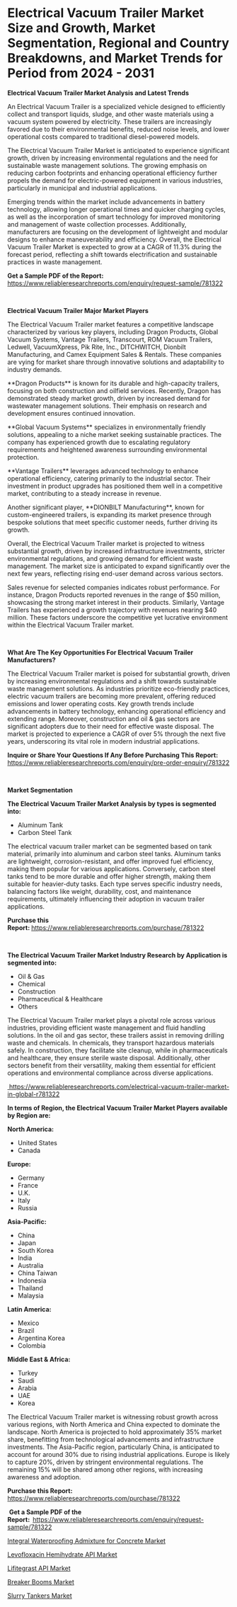 <p><h1>Electrical Vacuum Trailer Market Size and Growth, Market Segmentation, Regional and Country Breakdowns, and Market Trends for Period from 2024 -  2031</h1></p><p><strong>Electrical Vacuum Trailer Market Analysis and Latest Trends</strong></p>
<p><p>An Electrical Vacuum Trailer is a specialized vehicle designed to efficiently collect and transport liquids, sludge, and other waste materials using a vacuum system powered by electricity. These trailers are increasingly favored due to their environmental benefits, reduced noise levels, and lower operational costs compared to traditional diesel-powered models.</p><p>The Electrical Vacuum Trailer Market is anticipated to experience significant growth, driven by increasing environmental regulations and the need for sustainable waste management solutions. The growing emphasis on reducing carbon footprints and enhancing operational efficiency further propels the demand for electric-powered equipment in various industries, particularly in municipal and industrial applications.</p><p>Emerging trends within the market include advancements in battery technology, allowing longer operational times and quicker charging cycles, as well as the incorporation of smart technology for improved monitoring and management of waste collection processes. Additionally, manufacturers are focusing on the development of lightweight and modular designs to enhance maneuverability and efficiency. Overall, the Electrical Vacuum Trailer Market is expected to grow at a CAGR of 11.3% during the forecast period, reflecting a shift towards electrification and sustainable practices in waste management.</p></p>
<p><strong>Get a Sample PDF of the Report:&nbsp;</strong> <a href="https://www.reliableresearchreports.com/enquiry/request-sample/781322?utm_campaign=37&utm_medium=2&utm_source=Github&utm_content=ia&utm_term=15102024&utm_id=electrical-vacuum-trailer">https://www.reliableresearchreports.com/enquiry/request-sample/781322</a></p>
<p>&nbsp;</p>
<p><strong>Electrical Vacuum Trailer Major Market Players</strong></p>
<p><p>The Electrical Vacuum Trailer market features a competitive landscape characterized by various key players, including Dragon Products, Global Vacuum Systems, Vantage Trailers, Transcourt, ROM Vacuum Trailers, Ledwell, VacuumXpress, Pik Rite, Inc., DITCHWITCH, Dionbilt Manufacturing, and Camex Equipment Sales & Rentals. These companies are vying for market share through innovative solutions and adaptability to industry demands.</p><p>**Dragon Products** is known for its durable and high-capacity trailers, focusing on both construction and oilfield services. Recently, Dragon has demonstrated steady market growth, driven by increased demand for wastewater management solutions. Their emphasis on research and development ensures continued innovation.</p><p>**Global Vacuum Systems** specializes in environmentally friendly solutions, appealing to a niche market seeking sustainable practices. The company has experienced growth due to escalating regulatory requirements and heightened awareness surrounding environmental protection.</p><p>**Vantage Trailers** leverages advanced technology to enhance operational efficiency, catering primarily to the industrial sector. Their investment in product upgrades has positioned them well in a competitive market, contributing to a steady increase in revenue.</p><p>Another significant player, **DIONBILT Manufacturing**, known for custom-engineered trailers, is expanding its market presence through bespoke solutions that meet specific customer needs, further driving its growth.</p><p>Overall, the Electrical Vacuum Trailer market is projected to witness substantial growth, driven by increased infrastructure investments, stricter environmental regulations, and growing demand for efficient waste management. The market size is anticipated to expand significantly over the next few years, reflecting rising end-user demand across various sectors.</p><p>Sales revenue for selected companies indicates robust performance. For instance, Dragon Products reported revenues in the range of $50 million, showcasing the strong market interest in their products. Similarly, Vantage Trailers has experienced a growth trajectory with revenues nearing $40 million. These factors underscore the competitive yet lucrative environment within the Electrical Vacuum Trailer market.</p></p>
<p>&nbsp;</p>
<p><strong>What Are The Key Opportunities For Electrical Vacuum Trailer Manufacturers?</strong></p>
<p><p>The Electrical Vacuum Trailer market is poised for substantial growth, driven by increasing environmental regulations and a shift towards sustainable waste management solutions. As industries prioritize eco-friendly practices, electric vacuum trailers are becoming more prevalent, offering reduced emissions and lower operating costs. Key growth trends include advancements in battery technology, enhancing operational efficiency and extending range. Moreover, construction and oil & gas sectors are significant adopters due to their need for effective waste disposal. The market is projected to experience a CAGR of over 5% through the next five years, underscoring its vital role in modern industrial applications.</p></p>
<p><strong>Inquire or Share Your Questions If Any Before Purchasing This Report:</strong> <a href="https://www.reliableresearchreports.com/enquiry/pre-order-enquiry/781322?utm_campaign=37&utm_medium=2&utm_source=Github&utm_content=ia&utm_term=15102024&utm_id=electrical-vacuum-trailer">https://www.reliableresearchreports.com/enquiry/pre-order-enquiry/781322</a></p>
<p>&nbsp;</p>
<p><strong>Market Segmentation</strong></p>
<p><strong>The Electrical Vacuum Trailer Market Analysis by types is segmented into:</strong></p>
<p><ul><li>Aluminum Tank</li><li>Carbon Steel Tank</li></ul></p>
<p><p>The electrical vacuum trailer market can be segmented based on tank material, primarily into aluminum and carbon steel tanks. Aluminum tanks are lightweight, corrosion-resistant, and offer improved fuel efficiency, making them popular for various applications. Conversely, carbon steel tanks tend to be more durable and offer higher strength, making them suitable for heavier-duty tasks. Each type serves specific industry needs, balancing factors like weight, durability, cost, and maintenance requirements, ultimately influencing their adoption in vacuum trailer applications.</p></p>
<p><strong>Purchase this Report:&nbsp;</strong><a href="https://www.reliableresearchreports.com/purchase/781322?utm_campaign=37&utm_medium=2&utm_source=Github&utm_content=ia&utm_term=15102024&utm_id=electrical-vacuum-trailer">https://www.reliableresearchreports.com/purchase/781322</a></p>
<p>&nbsp;</p>
<p><strong>The Electrical Vacuum Trailer Market Industry Research by Application is segmented into:</strong></p>
<p><ul><li>Oil & Gas</li><li>Chemical</li><li>Construction</li><li>Pharmaceutical & Healthcare</li><li>Others</li></ul></p>
<p><p>The Electrical Vacuum Trailer market plays a pivotal role across various industries, providing efficient waste management and fluid handling solutions. In the oil and gas sector, these trailers assist in removing drilling waste and chemicals. In chemicals, they transport hazardous materials safely. In construction, they facilitate site cleanup, while in pharmaceuticals and healthcare, they ensure sterile waste disposal. Additionally, other sectors benefit from their versatility, making them essential for efficient operations and environmental compliance across diverse applications.</p></p>
<p><a href="https://www.reliableresearchreports.com/electrical-vacuum-trailer-market-in-global-r781322?utm_campaign=37&utm_medium=2&utm_source=Github&utm_content=ia&utm_term=15102024&utm_id=electrical-vacuum-trailer">&nbsp;https://www.reliableresearchreports.com/electrical-vacuum-trailer-market-in-global-r781322</a></p>
<p><strong>In terms of Region, the Electrical Vacuum Trailer Market Players available by Region are:</strong></p>
<p>
    <p> <strong> North America: </strong>
        <ul>
            <li>United States</li>
            <li>Canada</li>
        </ul>
        </p> 
    <p> <strong> Europe: </strong>
        <ul>
            <li>Germany</li>
            <li>France</li>
            <li>U.K.</li>
            <li>Italy</li>
            <li>Russia</li>
        </ul>
        </p> 
    <p> <strong> Asia-Pacific: </strong>
        <ul>
            <li>China</li>
            <li>Japan</li>
            <li>South Korea</li>
            <li>India</li>
            <li>Australia</li>
            <li>China Taiwan</li>
            <li>Indonesia</li>
            <li>Thailand</li>
            <li>Malaysia</li>
        </ul>
        </p> 
    <p> <strong> Latin America: </strong>
        <ul>
            <li>Mexico</li>
            <li>Brazil</li>
            <li>Argentina Korea</li>
            <li>Colombia</li>
        </ul>
        </p> 
    <p> <strong> Middle East & Africa: </strong>
        <ul>
            <li>Turkey</li>
            <li>Saudi</li>
            <li>Arabia</li>
            <li>UAE</li>
            <li>Korea</li>
        </ul>
    </p>
    </p>
<p><p>The Electrical Vacuum Trailer market is witnessing robust growth across various regions, with North America and China expected to dominate the landscape. North America is projected to hold approximately 35% market share, benefitting from technological advancements and infrastructure investments. The Asia-Pacific region, particularly China, is anticipated to account for around 30% due to rising industrial applications. Europe is likely to capture 20%, driven by stringent environmental regulations. The remaining 15% will be shared among other regions, with increasing awareness and adoption.</p></p>
<p><strong>Purchase this Report: </strong><a href="https://www.reliableresearchreports.com/purchase/781322?utm_campaign=37&utm_medium=2&utm_source=Github&utm_content=ia&utm_term=15102024&utm_id=electrical-vacuum-trailer">https://www.reliableresearchreports.com/purchase/781322</a></p>
<p>&nbsp;<strong>Get a Sample PDF of the Report:&nbsp;&nbsp;</strong><a href="https://www.reliableresearchreports.com/enquiry/request-sample/781322?utm_campaign=37&utm_medium=2&utm_source=Github&utm_content=ia&utm_term=15102024&utm_id=electrical-vacuum-trailer">https://www.reliableresearchreports.com/enquiry/request-sample/781322</a></p>
<p><strong></strong></p>
<p><p><a href="https://www.linkedin.com/pulse/integral-waterproofing-admixture-concrete-market-forecast-global-ig8ee?trk=public_post_embed_feed-article-content&utm_campaign=37&utm_medium=2&utm_source=Github&utm_content=ia&utm_term=15102024&utm_id=electrical-vacuum-trailer">Integral Waterproofing Admixture for Concrete Market</a></p><p><a href="https://github.com/GRUBBSCHARLES/Market-Research-Report-List-1/blob/main/levofloxacin-hemihydrate-api-market.md?utm_campaign=37&utm_medium=2&utm_source=Github&utm_content=ia&utm_term=15102024&utm_id=electrical-vacuum-trailer">Levofloxacin Hemihydrate API Market</a></p><p><a href="https://github.com/AngelaWalsh696/Market-Research-Report-List-1/blob/main/lifitegrast-api-market.md?utm_campaign=37&utm_medium=2&utm_source=Github&utm_content=ia&utm_term=15102024&utm_id=electrical-vacuum-trailer">Lifitegrast API Market</a></p><p><a href="https://issuu.com/reportprime-2/docs/breaker-booms-market-size-2030.pptx_2b60d624838e14?utm_campaign=37&utm_medium=2&utm_source=Github&utm_content=ia&utm_term=15102024&utm_id=electrical-vacuum-trailer">Breaker Booms Market</a></p><p><a href="https://issuu.com/reportprime-2/docs/slurry-tankers-market-size-2030.ppt_a391b041dab586?utm_campaign=37&utm_medium=2&utm_source=Github&utm_content=ia&utm_term=15102024&utm_id=electrical-vacuum-trailer">Slurry Tankers Market</a></p></p>